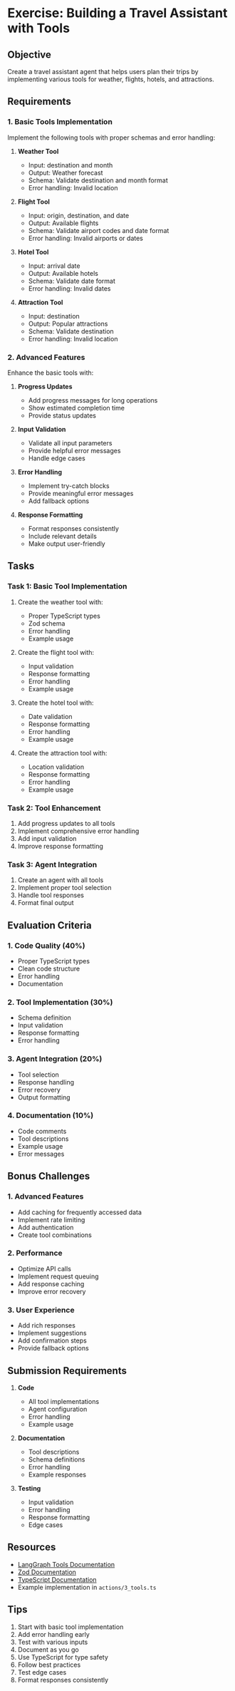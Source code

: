 # Exercise: Building a Travel Assistant with Tools

## Objective
Create a travel assistant agent that helps users plan their trips by implementing various tools for weather, flights, hotels, and attractions.

## Requirements

### 1. Basic Tools Implementation
Implement the following tools with proper schemas and error handling:

1. **Weather Tool**
   - Input: destination and month
   - Output: Weather forecast
   - Schema: Validate destination and month format
   - Error handling: Invalid location

2. **Flight Tool**
   - Input: origin, destination, and date
   - Output: Available flights
   - Schema: Validate airport codes and date format
   - Error handling: Invalid airports or dates

3. **Hotel Tool**
   - Input: arrival date
   - Output: Available hotels
   - Schema: Validate date format
   - Error handling: Invalid dates

4. **Attraction Tool**
   - Input: destination
   - Output: Popular attractions
   - Schema: Validate destination
   - Error handling: Invalid location

### 2. Advanced Features
Enhance the basic tools with:

1. **Progress Updates**
   - Add progress messages for long operations
   - Show estimated completion time
   - Provide status updates

2. **Input Validation**
   - Validate all input parameters
   - Provide helpful error messages
   - Handle edge cases

3. **Error Handling**
   - Implement try-catch blocks
   - Provide meaningful error messages
   - Add fallback options

4. **Response Formatting**
   - Format responses consistently
   - Include relevant details
   - Make output user-friendly

## Tasks

### Task 1: Basic Tool Implementation
1. Create the weather tool with:
   - Proper TypeScript types
   - Zod schema
   - Error handling
   - Example usage

2. Create the flight tool with:
   - Input validation
   - Response formatting
   - Error handling
   - Example usage

3. Create the hotel tool with:
   - Date validation
   - Response formatting
   - Error handling
   - Example usage

4. Create the attraction tool with:
   - Location validation
   - Response formatting
   - Error handling
   - Example usage

### Task 2: Tool Enhancement
1. Add progress updates to all tools
2. Implement comprehensive error handling
3. Add input validation
4. Improve response formatting

### Task 3: Agent Integration
1. Create an agent with all tools
2. Implement proper tool selection
3. Handle tool responses
4. Format final output

## Evaluation Criteria

### 1. Code Quality (40%)
- Proper TypeScript types
- Clean code structure
- Error handling
- Documentation

### 2. Tool Implementation (30%)
- Schema definition
- Input validation
- Response formatting
- Error handling

### 3. Agent Integration (20%)
- Tool selection
- Response handling
- Error recovery
- Output formatting

### 4. Documentation (10%)
- Code comments
- Tool descriptions
- Example usage
- Error messages

## Bonus Challenges

### 1. Advanced Features
- Add caching for frequently accessed data
- Implement rate limiting
- Add authentication
- Create tool combinations

### 2. Performance
- Optimize API calls
- Implement request queuing
- Add response caching
- Improve error recovery

### 3. User Experience
- Add rich responses
- Implement suggestions
- Add confirmation steps
- Provide fallback options

## Submission Requirements

1. **Code**
   - All tool implementations
   - Agent configuration
   - Error handling
   - Example usage

2. **Documentation**
   - Tool descriptions
   - Schema definitions
   - Error handling
   - Example responses

3. **Testing**
   - Input validation
   - Error handling
   - Response formatting
   - Edge cases

## Resources
- [LangGraph Tools Documentation](https://langchain-ai.github.io/langgraphjs/agents/tools/)
- [Zod Documentation](https://zod.dev/)
- [TypeScript Documentation](https://www.typescriptlang.org/docs/)
- Example implementation in `actions/3_tools.ts`

## Tips
1. Start with basic tool implementation
2. Add error handling early
3. Test with various inputs
4. Document as you go
5. Use TypeScript for type safety
6. Follow best practices
7. Test edge cases
8. Format responses consistently 